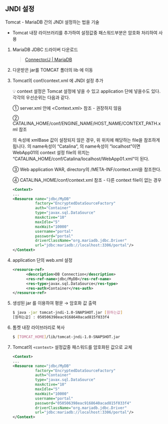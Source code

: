 ## JNDI 설정

Tomcat - MariaDB 간의 JNDI 설정하는 법을 기술

- Tomcat 내장 라이브러리를 추가하여 설정값중 패스워드부분은 암호화 처리하여 사용

1. MariaDB JDBC 드라이버 다운로드
    
    > [Connector/J | MariaDB](https://mariadb.com/kb/en/installing-mariadb-connectorj/)
    > 
2. 다운받은 jar를 TOMCAT 폴더의 lib 에 이동
3. Tomcat의 conf/context.xml 에 JNDI 설정 추가
    
    <aside>
    💡 context 설정은 Tomcat 설정에 넣을 수 있고 application 단에 넣을수도 있다. 각각의 우선순위는 다음과 같다.
    
    ① server.xml 안에 <Context.xml> 참조 - 권장하지 않음
    
    ② CATALINA_HOME/conf/ENGINE_NAME/HOST_NAME/CONTEXT_PATH.xml 참조
    
    <Host>의 속성에 xmlBase 값이 설정되지 않은 경우, 위 위치에 해당하는 file을 참조하게 됩니다. <Engine>의 name속성이 “Catalina“, <Host>의 name속성이 “localhost”이면 WebApp01의 context 설정 file의 위치는   “CATALINA_HOME/conf/Catalina/localhost/WebApp01.xml“이 된다.
    
    ③ Web application WAR, directory의 /META-INF/context.xml을 참조한다.
    
    ④ CATALINA_HOME/conf/context.xml 참조 - 다른 context file이 없는 경우
    
    </aside>
    
    ```xml
    <Context>
    ...
    <Resource name="jdbc/MyDB"
              factory="EncryptedDataSourceFactory"
              auth="Container"
              type="javax.sql.DataSource"
              maxActive="10"
              maxIdle="5"
              maxWait="10000"
              username="portal"
              password="portal"
              driverClassName="org.mariadb.jdbc.Driver"
              url="jdbc:mariadb://localhost:3306/portal"/>
    </Context>
    ```
    
4. application 단의 web.xml 설정
    
    ```xml
    <resource-ref>
    	  <description>DB Connection</description>
    	  <res-ref-name>jdbc/MyDB</res-ref-name>
    	  <res-type>javax.sql.DataSource</res-type>
    	  <res-auth>Container</res-auth>
    </resource-ref>
    ```

5. 생성된 jar 를 이용하여 평문 → 암호화 값 출력
    
    ```bash
    $ java -jar tomcat-jndi-1.0-SNAPSHOT.jar [원하는값]
    [원하는값] : 050506398eac9168640acad815f033f4
    ```
    
6. 톰켓 내장 라이브러리로 복사
    
    ```bash
    $ [TOMCAT_HOME]/lib/tomcat-jndi-1.0-SNAPSHOT.jar
    ```
    
7. Tomcat의 `<context>` 설정값중 패스워드를 암호화된 값으로 교체
    
    ```xml
    <Context>
    ...
    <Resource name="jdbc/MyDB"
              factory="EncryptedDataSourceFactory"
              auth="Container"
              type="javax.sql.DataSource"
              maxActive="10"
              maxIdle="5"
              maxWait="10000"
              username="portal"
              password="050506398eac9168640acad815f033f4"
              driverClassName="org.mariadb.jdbc.Driver"
              url="jdbc:mariadb://localhost:3306/portal"/>
    </Context>
    ```
